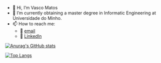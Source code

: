 - 👋 Hi, I’m Vasco Matos
- 🌱 I’m currently obtaining a master degree in Informatic Engineering at Universidade do Minho.
- 📫 How to reach me:
    - 📧 [email](vasco.matos.2001@gmail.com)
    - 🔗 [LinkedIn](https://www.linkedin.com/in/vasco--matos/)


[![Anurag's GitHub stats](https://github-readme-stats.vercel.app/api?username=vasco1m&hide=contribs,prs&count_private=true&theme=dark)](https://github.com/anuraghazra/github-readme-stats)

[![Top Langs](https://github-readme-stats.vercel.app/api/top-langs/?username=vasco1m&hide_progress=true&theme=dark)](https://github.com/anuraghazra/github-readme-stats)

<!---
vasco1m/vasco1m is a ✨ special ✨ repository because its `README.md` (this file) appears on your GitHub profile.
You can click the Preview link to take a look at your changes.
--->
